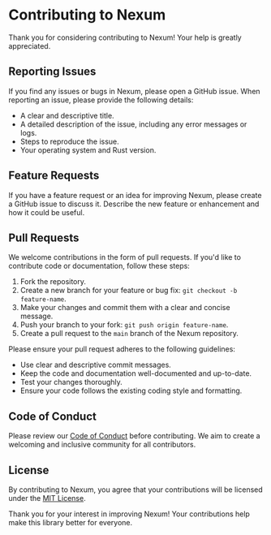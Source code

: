 # Contributing to Nexum

Thank you for considering contributing to Nexum! Your help is greatly appreciated.

## Reporting Issues

If you find any issues or bugs in Nexum, please open a GitHub issue. When reporting an issue, please provide the following details:

- A clear and descriptive title.
- A detailed description of the issue, including any error messages or logs.
- Steps to reproduce the issue.
- Your operating system and Rust version.

## Feature Requests

If you have a feature request or an idea for improving Nexum, please create a GitHub issue to discuss it. Describe the new feature or enhancement and how it could be useful.

## Pull Requests

We welcome contributions in the form of pull requests. If you'd like to contribute code or documentation, follow these steps:

1. Fork the repository.
2. Create a new branch for your feature or bug fix: `git checkout -b feature-name`.
3. Make your changes and commit them with a clear and concise message.
4. Push your branch to your fork: `git push origin feature-name`.
5. Create a pull request to the `main` branch of the Nexum repository.

Please ensure your pull request adheres to the following guidelines:

- Use clear and descriptive commit messages.
- Keep the code and documentation well-documented and up-to-date.
- Test your changes thoroughly.
- Ensure your code follows the existing coding style and formatting.

## Code of Conduct

Please review our [Code of Conduct](CODE_OF_CONDUCT.md) before contributing. We aim to create a welcoming and inclusive community for all contributors.

## License

By contributing to Nexum, you agree that your contributions will be licensed under the [MIT License](LICENSE).

Thank you for your interest in improving Nexum! Your contributions help make this library better for everyone.
